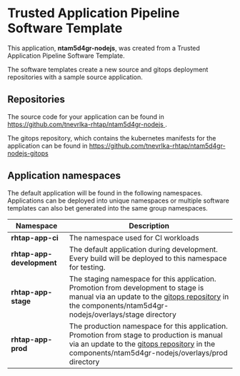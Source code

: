 # Trusted Application Pipeline Software Template

This application, **ntam5d4gr-nodejs**, was created from a Trusted Application Pipeline Software Template.

The software templates create a new source and gitops deployment repositories with a sample source application. 

## Repositories

The source code for your application can be found in [https://github.com/tnevrlka-rhtap/ntam5d4gr-nodejs ](https://github.com/tnevrlka-rhtap/ntam5d4gr-nodejs ).
 
The gitops repository, which contains the kubernetes manifests for the application can be found in 
[https://github.com/tnevrlka-rhtap/ntam5d4gr-nodejs-gitops ](https://github.com/tnevrlka-rhtap/ntam5d4gr-nodejs-gitops ) 

## Application namespaces 

The default application will be found in the following namespaces. Applications can be deployed into unique namespaces or multiple software templates can also bet generated into the same group namespaces.  

|  Namespace   |  Description   |  
| -------- | -------- |
| **rhtap-app-ci** | The namespace used for CI workloads |
| **rhtap-app-development** | The default application during development. Every build will be deployed to this namespace for testing. |
| **rhtap-app-stage** | The staging namespace for this application. Promotion from development to stage is manual via an update to the [gitops repository](https://github.com/tnevrlka-rhtap/ntam5d4gr-nodejs-gitops ) in the components/ntam5d4gr-nodejs/overlays/stage directory |
| **rhtap-app-prod** | The production namespace for this application. Promotion from stage to production is manual via an update to the [gitops repository](https://github.com/tnevrlka-rhtap/ntam5d4gr-nodejs-gitops ) in the components/ntam5d4gr-nodejs/overlays/prod directory |